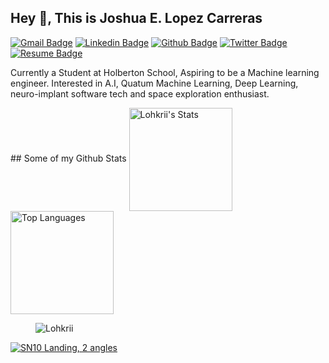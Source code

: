 ## Hey 👋, This is Joshua E. Lopez Carreras
[![Gmail Badge](https://img.shields.io/badge/-joshualopez0429@gmail.com-c14438?style=flat&logo=Gmail&logoColor=white&link=mailto:joshualopez0429@gmail.com)](mailto:joshualopez0429@gmail.com)
[![Linkedin Badge](https://img.shields.io/badge/-lohkrii-0072b1?style=flat&logo=Linkedin&logoColor=white&link=https://www.linkedin.com/in/lohkrii/)](https://www.linkedin.com/in/lohkrii/)
[![Github Badge](https://img.shields.io/badge/-Lohkrii-grey?style=flat&logo=github&logoColor=white&link=https://github.com/Lohkrii/)](https://www.github.com/Lohkrii/)
[![Twitter Badge](https://img.shields.io/badge/-Lohkrii-00acee?style=flat&logo=twitter&logoColor=white&link=https://twitter.com/Lohkrii/)](https://www.twitter.com/Lohkrii/)
[![Resume Badge](https://badgen.net/badge/My/Resume/red?icon=atom)](https://drive.google.com/file/d/1qSgdTrErKfDXvL6NGVu5wfzLMYb9P0OL/view?usp=sharing)

<p align='left'>Currently a Student at Holberton School, Aspiring to be a Machine learning engineer. Interested in A.I, Quatum Machine Learning, Deep Learning, neuro-implant software tech and space exploration enthusiast.</p>
## Some of my Github Stats
<a><img img align="center" alt="Lohkrii's Stats" src="https://github-readme-stats.vercel.app/api?username=Lohkrii&show_icons=true&theme=graywhite&hide=stars" style="max-width:100%;" height="165px" align="middle" />
</a><a><img img align="center" alt="Top Languages" src="https://github-readme-stats.vercel.app/api/top-langs/?username=Lohkrii&layout=compact&hide=perl&theme=graywhite" style="max-width:100%;" height="165px" align="middle" /></a>
<dir>
<img src=https://komarev.com/ghpvc/?username=Lohkrii alt=Lohkrii />
</dir>
<div text-align="center" justify-content="center">
<a target="_blank" rel="noopener noreferrer" href="resources/sn10-starship-landing.gif"><img src="resources/sn10-starship-landing.gif" alt="SN10 Landing, 2 angles" style="max-width:100%;" width="auto"></a>
</div>
